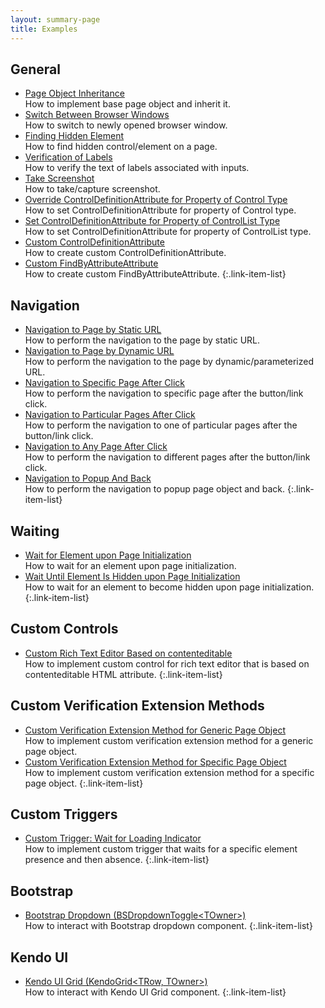 ```yaml
---
layout: summary-page
title: Examples
---
```


## General

* [Page Object Inheritance](/examples/page-object-inheritance/)
  <br>How to implement base page object and inherit it.
* [Switch Between Browser Windows](/examples/switch-between-browser-windows/)
  <br>How to switch to newly opened browser window.
* [Finding Hidden Element](/examples/finding-hidden-element/)
  <br>How to find hidden control/element on a page.
* [Verification of Labels](/examples/verification-of-labels/)
  <br>How to verify the text of labels associated with inputs.
* [Take Screenshot](/examples/take-screenshot/)
  <br>How to take/capture screenshot.
* [Override ControlDefinitionAttribute for Property of Control Type](/examples/override-controldefinitionattribute-for-property-of-control-type/)
  <br>How to set ControlDefinitionAttribute for property of Control type.
* [Set ControlDefinitionAttribute for Property of ControlList Type](/examples/set-controldefinitionattribute-for-property-of-controllist-type/)
  <br>How to set ControlDefinitionAttribute for property of ControlList type.
* [Custom ControlDefinitionAttribute](/examples/custom-controldefinitionattribute/)
  <br>How to create custom ControlDefinitionAttribute.
* [Custom FindByAttributeAttribute](/examples/custom-findbyattributeattribute/)
  <br>How to create custom FindByAttributeAttribute.
{:.link-item-list}

## Navigation

* [Navigation to Page by Static URL](/examples/navigation-to-page-by-static-url/)
  <br>How to perform the navigation to the page by static URL.
* [Navigation to Page by Dynamic URL](/examples/navigation-to-page-by-dynamic-url/)
  <br>How to perform the navigation to the page by dynamic/parameterized URL.
* [Navigation to Specific Page After Click](/examples/navigation-to-specific-page-after-click/)
  <br>How to perform the navigation to specific page after the button/link click.
* [Navigation to Particular Pages After Click](/examples/navigation-to-particular-pages-after-click/)
  <br>How to perform the navigation to one of particular pages after the button/link click.
* [Navigation to Any Page After Click](/examples/navigation-to-any-page-after-click/)
  <br>How to perform the navigation to different pages after the button/link click.
* [Navigation to Popup And Back](/examples/navigation-to-popup-and-back/)
  <br>How to perform the navigation to popup page object and back.
{:.link-item-list}

## Waiting

* [Wait for Element upon Page Initialization](wait-for-element-upon-page-initialization/)
  <br>How to wait for an element upon page initialization.
* [Wait Until Element Is Hidden upon Page Initialization](wait-until-element-is-hidden-upon-page-initialization/)
  <br>How to wait for an element to become hidden upon page initialization.
{:.link-item-list}

## Custom Controls

* [Custom Rich Text Editor Based on contenteditable](custom-rich-text-editor-based-on-contenteditable/)
  <br>How to implement custom control for rich text editor that is based on contenteditable HTML attribute.
{:.link-item-list}

## Custom Verification Extension Methods

* [Custom Verification Extension Method for Generic Page Object](custom-verification-extension-method-for-generic-page-object/)
  <br>How to implement custom verification extension method for a generic page object.
* [Custom Verification Extension Method for Specific Page Object](custom-verification-extension-method-for-specific-page-object/)
  <br>How to implement custom verification extension method for a specific page object.
{:.link-item-list}

## Custom Triggers

* [Custom Trigger: Wait for Loading Indicator](custom-trigger-wait-for-loading-indicator/)
  <br>How to implement custom trigger that waits for a specific element presence and then absence.
{:.link-item-list}

## Bootstrap

* [Bootstrap Dropdown (BSDropdownToggle&lt;TOwner&gt;)](/examples/bootstrap-dropdown/)
  <br>How to interact with Bootstrap dropdown component.
{:.link-item-list}

## Kendo UI

* [Kendo UI Grid (KendoGrid&lt;TRow, TOwner&gt;)](/examples/kendoui-grid/)
  <br>How to interact with Kendo UI Grid component.
{:.link-item-list}